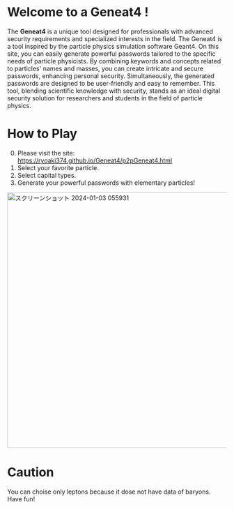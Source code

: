 # Welcome to a Geneat4 !
  The **Geneat4** is a unique tool designed for professionals with advanced security requirements and specialized interests in the field. The Geneat4 is a tool inspired by the particle physics simulation software Geant4.  On this site, you can easily generate powerful passwords tailored to the specific needs of particle physicists. By combining keywords and concepts related to particles' names and masses, you can create intricate and secure passwords, enhancing personal security. Simultaneously, the generated passwords are designed to be user-friendly and easy to remember. This tool, blending scientific knowledge with security, stands as an ideal digital security solution for researchers and students in the field of particle physics.

# How to Play
0. Please visit the site:<br>
   https://ryoaki374.github.io/Geneat4/p2pGeneat4.html
2. Select your favorite particle.
3. Select capital types.
4. Generate your powerful passwords with elementary particles!
<img width="586" alt="スクリーンショット 2024-01-03 055931" src="https://github.com/Ryoaki374/Geneat4/assets/84809105/bbef7a5b-debc-4332-9cb3-94a3153ea05e">

# Caution  
You can choise only leptons because it dose not have data of baryons.  
Have fun!
